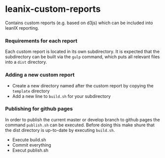 # leanix-custom-reports
Contains custom reports (e.g. based on d3js) which can be included into leanIX reporting.

### Requirements for each report
Each custom report is located in its own subdirectory. It is expected that the subdirectory can be built via the ```gulp``` command, which puts all relevant files into a ```dist``` directory.

### Adding a new custom report
* Create a new directory named after the custom report by copying the ```template``` directory
* Add a new line to ```build.sh``` for your subdirectory 

### Publishing for github pages
In order to publish the current master or develop branch to github pages the command ```publish.sh``` can be executed. Before doing this make shure that the dist directory is up-to-date by executing ```build.sh```.

* Execute build.sh
* Commit everything
* Execut publish.sh
